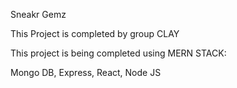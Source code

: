 Sneakr Gemz

This Project is completed by group CLAY

This project is being completed using MERN STACK:


Mongo DB,
Express,
React,
Node JS
